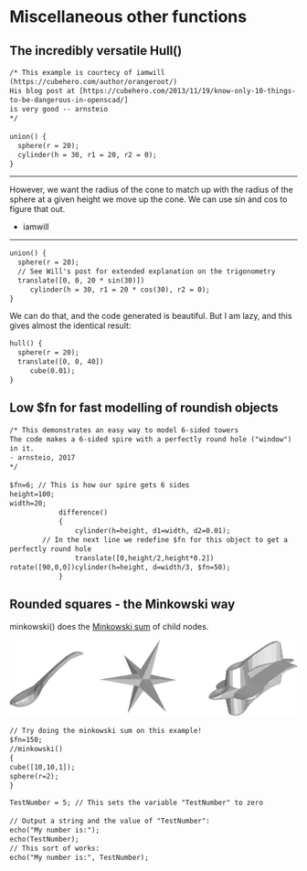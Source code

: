 # Miscellaneous other functions

## The incredibly versatile Hull()

~~~
/* This example is courtecy of iamwill
(https://cubehero.com/author/orangeroot/)
His blog post at [https://cubehero.com/2013/11/19/know-only-10-things-to-be-dangerous-in-openscad/]
is very good -- arnsteio
*/

union() {
  sphere(r = 20);
  cylinder(h = 30, r1 = 20, r2 = 0);
}
~~~

---
However, we want the radius of the cone to match up with the radius of the sphere at a given height we move up the cone. We can use sin and cos to figure that out.
- iamwill
---
~~~
union() {
  sphere(r = 20);
  // See Will's post for extended explanation on the trigonometry
  translate([0, 0, 20 * sin(30)])
     cylinder(h = 30, r1 = 20 * cos(30), r2 = 0);
}
~~~

We can do that, and the code generated is beautiful. But I am lazy, and this gives almost the identical result:
~~~
hull() {
  sphere(r = 20);
  translate([0, 0, 40]) 
     cube(0.01);
}
~~~


## Low $fn for fast modelling of roundish objects
~~~
/* This demonstrates an easy way to model 6-sided towers
The code makes a 6-sided spire with a perfectly round hole ("window") in it. 
- arnsteio, 2017
*/

$fn=6; // This is how our spire gets 6 sides
height=100;
width=20;            
            difference()
            {
                cylinder(h=height, d1=width, d2=0.01);
		// In the next line we redefine $fn for this object to get a perfectly round hole
                translate([0,height/2,height*0.2]) rotate([90,0,0])cylinder(h=height, d=width/3, $fn=50);
            }
~~~

## Rounded squares - the Minkowski way

minkowski() does the [Minkowski sum](https://doc.cgal.org/latest/Minkowski_sum_3/) of child nodes. 

![alt text](bilder/minkowski_spoon_star.png "The Minkowski sum of a spoon and a star.")


~~~
// Try doing the minkowski sum on this example!
$fn=150;
//minkowski()
{
cube([10,10,1]);
sphere(r=2);
}
~~~


~~~
TestNumber = 5; // This sets the variable "TestNumber" to zero

// Output a string and the value of "TestNumber":
echo("My number is:");
echo(TestNumber);
// This sort of works:
echo("My number is:", TestNumber);
~~~
